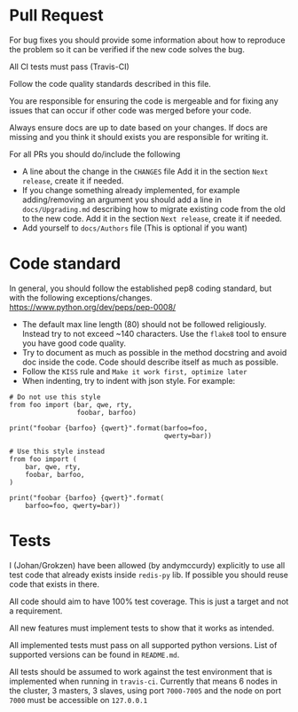 
# Pull Request

For bug fixes you should provide some information about how to reproduce the problem so it can be verified if the new code solves the bug.

All CI tests must pass (Travis-CI)

Follow the code quality standards described in this file.

You are responsible for ensuring the code is mergeable and for fixing any issues that can occur if other code was merged before your code.

Always ensure docs are up to date based on your changes. If docs are missing and you think it should exists you are responsible for writing it.

For all PRs you should do/include the following
 - A line about the change in the `CHANGES` file Add it in the section `Next release`, create it if needed.
 - If you change something already implemented, for example adding/removing an argument you should add a line in `docs/Upgrading.md` describing how to migrate existing code from the old to the new code. Add it in the section `Next release`, create it if needed.
 - Add yourself to `docs/Authors` file (This is optional if you want)



# Code standard

In general, you should follow the established pep8 coding standard, but with the following exceptions/changes. https://www.python.org/dev/peps/pep-0008/

 - The default max line length (80) should not be followed religiously. Instead try to not exceed ~140 characters.
   Use the `flake8` tool to ensure you have good code quality.
 - Try to document as much as possible in the method docstring and avoid doc inside the code. Code should describe itself as much as possible.
 - Follow the `KISS` rule and `Make it work first, optimize later`
 - When indenting, try to indent with json style. For example:
```
# Do not use this style
from foo import (bar, qwe, rty,
                 foobar, barfoo)

print("foobar {barfoo} {qwert}".format(barfoo=foo,
                                       qwerty=bar))
```

```
# Use this style instead
from foo import (
    bar, qwe, rty,
    foobar, barfoo,
)

print("foobar {barfoo} {qwert}".format(
    barfoo=foo, qwerty=bar))
```



# Tests

I (Johan/Grokzen) have been allowed (by andymccurdy) explicitly to use all test code that already exists inside `redis-py` lib. If possible you should reuse code that exists in there.

All code should aim to have 100% test coverage. This is just a target and not a requirement.

All new features must implement tests to show that it works as intended.

All implemented tests must pass on all supported python versions. List of supported versions can be found in `README.md`.

All tests should be assumed to work against the test environment that is implemented when running in `travis-ci`. Currently that means 6 nodes in the cluster, 3 masters, 3 slaves, using port `7000-7005` and the node on port `7000` must be accessible on `127.0.0.1`
